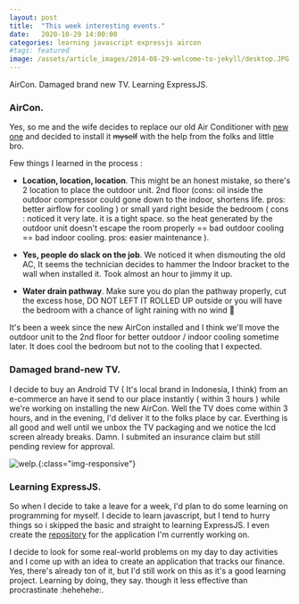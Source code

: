 ```yaml
---
layout: post
title:  "This week interesting events."
date:   2020-10-29 14:00:00
categories: learning javascript expressjs aircon
#tags: featured
image: /assets/article_images/2014-08-29-welcome-to-jekyll/desktop.JPG
---
```

AirCon. Damaged brand new TV. Learning ExpressJS.

### AirCon.
Yes, so me and the wife decides to replace our old Air Conditioner with [new one](https://www.lg.com/id/split-air-conditioning/lg-S10EV4) and decided to install it ~~myself~~ with the help from the folks and little bro.

Few things I learned in the process :
- **Location, location, location**. This might be an honest mistake, so there's 2 location to place the outdoor unit. 2nd floor (cons: oil inside the outdoor compressor could gone down to the indoor, shortens life. pros: better airflow for cooling ) or small yard right beside the bedroom ( cons : noticed it very late. it is a tight space. so the heat generated by the outdoor unit doesn't escape the room properly == bad outdoor cooling == bad indoor cooling. pros: easier maintenance ).
  
- **Yes, people do slack on the job**. We noticed it when dismouting the old AC, It seems the technician decides to hammer the Indoor bracket to the wall when installed it. Took almost an hour to jimmy it up. 

- **Water drain pathway**. Make sure you do plan the pathway properly, cut the excess hose, DO NOT LEFT IT ROLLED UP outside or you will have the bedroom with a chance of light raining with no wind :facepalm:

It's been a week since the new AirCon installed and I think we'll move the outdoor unit to the 2nd floor for better outdoor / indoor cooling sometime later. It does cool the bedroom but not to the cooling that I expected.

### Damaged brand-new TV.
I decide to buy an Android TV ( It's local brand in Indonesia, I think) from an e-commerce an have it send to our place instantly ( within 3 hours ) while we're working on installing the new AirCon. Well the TV does come within 3 hours, and in the evening, I'd deliver it to the folks place by car. Everthing is all good and well until we unbox the TV packaging and we notice the lcd screen already breaks. Damn. I submited an insurance claim but still pending review for approval.

![welp.]({{site.github.url}}/assets/article_images/2020-10-30-this-week-interesting/broken-screen.JPG){:class="img-responsive"}

### Learning ExpressJS.
So when I decide to take a leave for a week, I'd plan to do some learning on programming for myself. I decide to learn javascript, but I tend to hurry things so i skipped the basic and straight to learning ExpressJS. I even create the [repository](https://github.com/dimazyuwono/js-finance-tracker) for the application I'm currently working on.

I decide to look for some real-world problems on my day to day activities and I come up with an idea to create an application that tracks our finance. Yes, there's already ton of it, but I'd still work on this as it's a good learning project. Learning by doing, they say. though it less effective than procrastinate :hehehehe:.

[jekyll]:      http://jekyllrb.com
[jekyll-gh]:   https://github.com/jekyll/jekyll
[jekyll-help]: https://github.com/jekyll/jekyll-help

